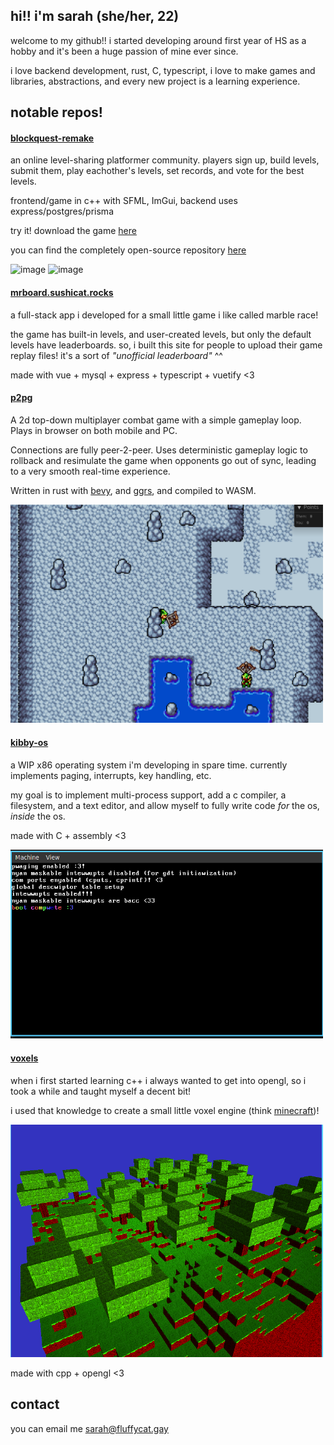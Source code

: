 ## hi!! i'm sarah (she/her, 22)

welcome to my github!! i started developing around first year of HS as a hobby and it's been a huge passion of mine ever since.

i love backend development, rust, C, typescript, i love to make games and libraries, abstractions, and every new project is a learning experience.

## notable repos!

#### [blockquest-remake](https://sarahkittyy.itch.io/blockquest-remake)

an online level-sharing platformer community. players sign up, build levels, submit them, play eachother's levels, set records, and vote for the best  levels. 

frontend/game in c++ with SFML, ImGui, backend uses express/postgres/prisma

try it! download the game [here](https://sarahkittyy.itch.io/blockquest-remake)
 
you can find the completely open-source repository [here](https://github.com/sarahkittyy/blockquest-remake)

![image](https://user-images.githubusercontent.com/31551546/212767911-e8b733ea-af74-4922-9771-7f71f4ec948b.png)
![image](https://user-images.githubusercontent.com/31551546/212767582-5b8efdfb-067f-4371-a943-686d7cc744c4.png)

#### [mrboard.sushicat.rocks](https://github.com/sarahkittyy/mrboard)

a full-stack app i developed for a small little game i like called marble race!

the game has built-in levels, and user-created levels, but only the default levels have leaderboards. so, i built this site for people to upload their game replay files! it's a sort of *"unofficial leaderboard"* ^^

made with vue + mysql + express + typescript + vuetify &lt;3

#### [p2pg](https://github.com/sarahkittyy/p2pg)

A 2d top-down multiplayer combat game with a simple gameplay loop. Plays in browser on both mobile and PC.

Connections are fully peer-2-peer. Uses deterministic gameplay logic to rollback and resimulate the game when opponents go out of sync, leading to a very smooth real-time experience.

Written in rust with [bevy](bevyengine.org/), and [ggrs](https://github.com/gschup/ggrs/), and compiled to WASM.

<img src="https://github.com/sarahkittyy/p2pg/raw/main/assets/screenshot.png" width="500" />

#### [kibby-os](https://github.com/sarahkittyy/kibby-os)

a WIP x86 operating system i'm developing in spare time. currently implements paging, interrupts, key handling, etc.

my goal is to implement multi-process support, add a c compiler, a filesystem, and a text editor, and allow myself to fully write code *for* the os, *inside* the os.

made with C + assembly &lt;3

<img src="https://github.com/sarahkittyy/kibby-os/raw/master/docs/bare-screenshot.png" width="500" />

#### [voxels](https://github.com/sarahkittyy/voxels)

when i first started learning c++ i always wanted to get into opengl, so i took a while and taught myself a decent bit!

i used that knowledge to create a small little voxel engine (think [minecraft](https://www.minecraft.net/))!

<img src="https://github.com/sarahkittyy/voxels/raw/master/screenshots/terrain.png" width="500" />

made with cpp + opengl &lt;3

## contact

you can email me sarah@fluffycat.gay
